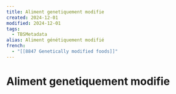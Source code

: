 ```yaml
---
title: Aliment genetiquement modifie
created: 2024-12-01
modified: 2024-12-01
tags:
  - TBSMetadata
alias: Aliment génétiquement modifié
french:
  - "[[8847 Genetically modified foods]]"
---
```

# Aliment genetiquement modifie
